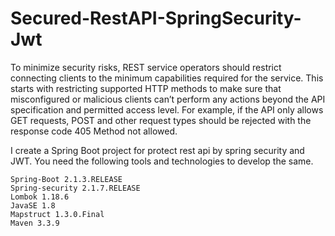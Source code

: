 # Secured-RestAPI-SpringSecurity-Jwt
To minimize security risks, REST service operators should restrict connecting clients to the minimum capabilities required for the service. This starts with restricting supported HTTP methods to make sure that misconfigured or malicious clients can’t perform any actions beyond the API specification and permitted access level. For example, if the API only allows GET requests, POST and other request types should be rejected with the response code 405 Method not allowed.

I create a Spring Boot project for protect rest api by spring security and JWT. You need the following tools and technologies to develop the same.

    Spring-Boot 2.1.3.RELEASE
    Spring-security 2.1.7.RELEASE
    Lombok 1.18.6
    JavaSE 1.8
    Mapstruct 1.3.0.Final
    Maven 3.3.9




